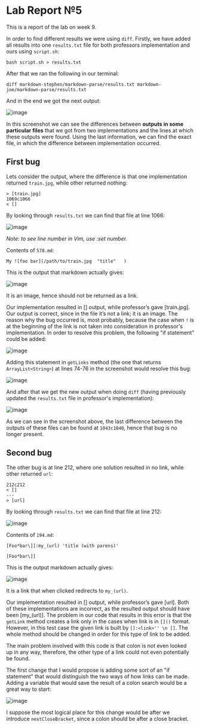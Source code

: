 # Lab Report №5

This is a report of the lab on week 9.

In order to find different results we were using `diff`. Firstly, we have added all results into one `results.txt` file for both professors implementation and ours using `script.sh`:

```bash script.sh > results.txt```

After that we ran the following in our terminal:

```diff markdown-stephen/markdown-parse/results.txt markdown-joe/markdown-parse/results.txt ```

And in the end we got the next output:

![image](report5_1.png)

In this screenshot we can see the differences between **outputs in some particular files** that we got from two implementations and the lines at which these outputs were found. Using the last information, we can find the exact file, in which the difference between implementation occurred.

## First bug

Lets consider the output, where the difference is that one implementation returned `train.jpg`, while other returned nothing:
```
> [train.jpg]
1069c1066
< []
```
By looking through `results.txt` we can find that file at line 1066:

![image](report5_2.png)

_Note: to see line number in Vim, use :set number._

Contents of `578.md`:
```
My ![foo bar](/path/to/train.jpg  "title"   )
```

This is the output that markdown actually gives:

![image](report5_2,5.png)

It is an image, hence should not be returned as a link.

Our implementation resulted in [] output, while professor’s gave [train.jpg]. Our output is correct, since in the file it’s not a link; it is an image. The reason why the bug occurred is, most probably, because the case when `!` is at the beginning of the link is not taken into consideration in professor's implementation. In order to resolve this problem, the following "if statement" could be added:

![image](report5_3.png)

Adding this statement in `getLinks` method (the one that returns `ArrayList<String>`) at lines 74-76 in the screenshot would resolve this bug:

![image](report5_4.png)

And after that we get the new output when doing `diff` (having previously updated the `results.txt` file in professor's implementation):

![image](report5_5.png)

As we can see in the screenshot above, the last difference between the outputs of these files can be found at `1043c1040`, hence that bug is no longer present.

## Second bug

The other bug is at line 212, where one solution resulted in no link, while other returned `url`:

```
212c212
< []
---
> [url]
```

By looking through `results.txt` we can find that file at line 212:

![image](report5_6.png)

Contents of `194.md`:

```
[Foo*bar\]]:my_(url) 'title (with parens)'

[Foo*bar\]]
```

This is the output markdown actually gives:

![image](report5_7.png)

It is a link that when clicked redirects to `my_(url)`.

Our implementation resulted in [] output, while professor’s gave [url]. Both of these implementations are incorrect, as the resulted output should have been [my_(url)]. The problem in our code that results in this error is that the `getLink` method creates a link only in the cases when link is in `[]()` format. However, in this test case the given link is built by `[]:<link>'' \n []`. The whole method should be changed in order for this type of link to be added.

The main problem involved with this code is that colon is not even looked up in any way, therefore, the other type of a link could not even potentially be found.

The first change that I would propose is adding some sort of an "if statement" that would distinguish the two ways of how links can be made. Adding a variable that would save the result of a colon search would be a great way to start:

![image](report5_8.png)

I suppose the most logical place for this change would be after we introduce `nextCloseBracket`, since a colon should be after a close bracket.